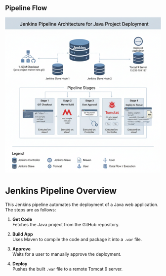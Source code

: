 ## Pipeline Flow
![Jenkins Pipeline Flow](https://raw.githubusercontent.com/Bhattu-Sai-Praneeth/Jenkins-pipeline/main/Flow.png)

# Jenkins Pipeline Overview

This Jenkins pipeline automates the deployment of a Java web application. The steps are as follows:

1. **Get Code**  
   Fetches the Java project from the GitHub repository.

2. **Build App**  
   Uses Maven to compile the code and package it into a `.war` file.

3. **Approve**  
   Waits for a user to manually approve the deployment.

4. **Deploy**  
   Pushes the built `.war` file to a remote Tomcat 9 server.


